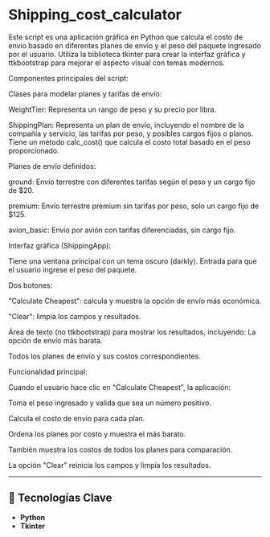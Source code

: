 # Shipping_cost_calculator

Este script es una aplicación gráfica en Python que calcula el costo de envío basado en diferentes planes de envío y el peso del paquete ingresado por el usuario. Utiliza la biblioteca tkinter para crear la interfaz gráfica y ttkbootstrap para mejorar el aspecto visual con temas modernos.

Componentes principales del script:

Clases para modelar planes y tarifas de envío:

WeightTier: Representa un rango de peso y su precio por libra.

ShippingPlan: Representa un plan de envío, incluyendo el nombre de la compañía y servicio, las tarifas por peso, y posibles cargos fijos o planos. Tiene un método calc_cost() que calcula el costo total basado en el peso proporcionado.

Planes de envío definidos:

ground: Envío terrestre con diferentes tarifas según el peso y un cargo fijo de $20.

premium: Envío terrestre premium sin tarifas por peso, solo un cargo fijo de $125.

avion_basic: Envío por avión con tarifas diferenciadas, sin cargo fijo.

Interfaz gráfica (ShippingApp):

Tiene una ventana principal con un tema oscuro (darkly).
Entrada para que el usuario ingrese el peso del paquete.

Dos botones:

"Calculate Cheapest": calcula y muestra la opción de envío más económica.

"Clear": limpia los campos y resultados.

Área de texto (no ttkbootstrap) para mostrar los resultados, incluyendo:
La opción de envío más barata.

Todos los planes de envío y sus costos correspondientes.

Funcionalidad principal:

Cuando el usuario hace clic en "Calculate Cheapest", la aplicación:

Toma el peso ingresado y valida que sea un número positivo.

Calcula el costo de envío para cada plan.

Ordena los planes por costo y muestra el más barato.

También muestra los costos de todos los planes para comparación.

La opción "Clear" reinicia los campos y limpia los resultados.

---

## 🔬 Tecnologías Clave

*   **Python**
*   **Tkinter**
